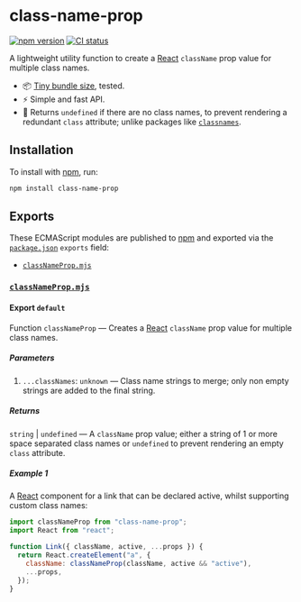 # class-name-prop

[![npm version](https://badgen.net/npm/v/class-name-prop)](https://npm.im/class-name-prop) [![CI status](https://github.com/jaydenseric/class-name-prop/workflows/CI/badge.svg)](https://github.com/jaydenseric/class-name-prop/actions)

A lightweight utility function to create a [React](https://reactjs.org) `className` prop value for multiple class names.

- 📦 [Tiny bundle size](https://bundlephobia.com/result?p=class-name-prop), tested.
- ⚡️ Simple and fast API.
- 🧠 Returns `undefined` if there are no class names, to prevent rendering a redundant `class` attribute; unlike packages like [`classnames`](https://github.com/JedWatson/classnames).

## Installation

To install with [npm](https://npmjs.com/get-npm), run:

```sh
npm install class-name-prop
```

## Exports

These ECMAScript modules are published to [npm](https://npmjs.com) and exported via the [`package.json`](./package.json) `exports` field:

- [`classNameProp.mjs`](#exports-classNameProp.mjs)

### <span id="exports-classNameProp.mjs">[`classNameProp.mjs`](./classNameProp.mjs)</span>

#### <span id="exports-classNameProp.mjs-export-default">Export `default`</span>

Function `classNameProp` — Creates a [React](https://reactjs.org) `className` prop value for multiple class names.

##### <span id="exports-classNameProp.mjs-export-default-parameters">Parameters</span>

1. `...classNames`: `unknown` — Class name strings to merge; only non empty strings are added to the final string.

##### <span id="exports-classNameProp.mjs-export-default-returns">Returns</span>

`string` | `undefined` — A `className` prop value; either a string of 1 or more space separated class names or `undefined` to prevent rendering an empty `class` attribute.

##### <span id="exports-classNameProp.mjs-export-default-example-1">Example 1</span>

A [React](https://reactjs.org) component for a link that can be declared active, whilst supporting custom class names:

```js
import classNameProp from "class-name-prop";
import React from "react";

function Link({ className, active, ...props }) {
  return React.createElement("a", {
    className: classNameProp(className, active && "active"),
    ...props,
  });
}
```

